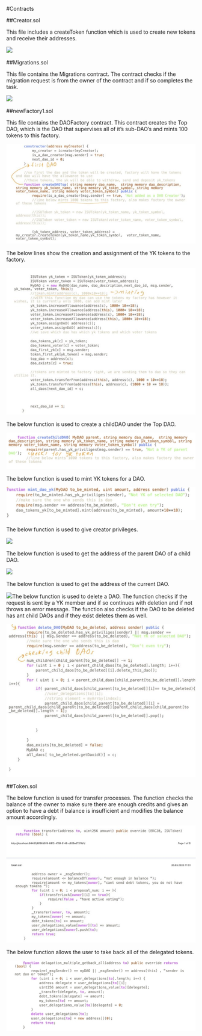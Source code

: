 ﻿#Contracts

##Creator.sol

This file includes a createToken function which is used to create new tokens and receive their addresses.

![](Aspose.Words.a67b8021-f51d-4762-ae4e-28db9c8332dc.001.png)

##Migrations.sol

This file contains the Migrations contract. The contract checks if the migration request is from the owner of the contract and if so completes the task.

![](Aspose.Words.a67b8021-f51d-4762-ae4e-28db9c8332dc.002.png)

##newFactory1.sol

This file contains the DAOFactory contract. This contract creates the Top DAO, which is the DAO that supervises all of it’s sub-DAO’s and mints 100 tokens to this factory.

![](Aspose.Words.a67b8021-f51d-4762-ae4e-28db9c8332dc.003.jpeg)

The below lines show the creation and assignment of the YK tokens to the factory.

![](Aspose.Words.a67b8021-f51d-4762-ae4e-28db9c8332dc.004.jpeg)

The below function is used to create a childDAO under the Top DAO.

![](Aspose.Words.a67b8021-f51d-4762-ae4e-28db9c8332dc.005.jpeg)

The below function is used to mint YK tokens for a DAO.

![](Aspose.Words.a67b8021-f51d-4762-ae4e-28db9c8332dc.006.jpeg)

The below function is used to give creator privileges.

![](Aspose.Words.a67b8021-f51d-4762-ae4e-28db9c8332dc.007.png)

The below function is used to get the address of the parent DAO of a child DAO.

![](Aspose.Words.a67b8021-f51d-4762-ae4e-28db9c8332dc.008.png)

The below function is used to get the address of the current DAO.

![](Aspose.Words.a67b8021-f51d-4762-ae4e-28db9c8332dc.009.png)The below function is used to delete a DAO. The function checks if the request is sent by a YK member and if so continues with deletion and if not throws an error message. The function also checks if the DAO to be deleted has ant child DAOs and if they exist deletes them as well.

![](Aspose.Words.a67b8021-f51d-4762-ae4e-28db9c8332dc.010.jpeg)

##Token.sol

The below function is used for transfer processes. The function checks the balance of the owner to make sure there are enough credits and gives an option to have a debt if balance is insufficient and modifies the balance amount accordingly.

![](Aspose.Words.a67b8021-f51d-4762-ae4e-28db9c8332dc.011.jpeg)

The below function allows the user to take back all of the delegated tokens.

![](Aspose.Words.a67b8021-f51d-4762-ae4e-28db9c8332dc.012.jpeg)
